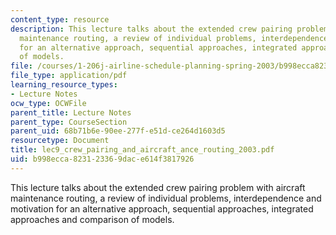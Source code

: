 ```yaml
---
content_type: resource
description: This lecture talks about the extended crew pairing problem with aircraft
  maintenance routing, a review of individual problems, interdependence and motivation
  for an alternative approach, sequential approaches, integrated approaches and comparison
  of models.
file: /courses/1-206j-airline-schedule-planning-spring-2003/b998ecca823123369dace614f3817926_lec9_crew_pairing_and_aircraft_ance_routing_2003.pdf
file_type: application/pdf
learning_resource_types:
- Lecture Notes
ocw_type: OCWFile
parent_title: Lecture Notes
parent_type: CourseSection
parent_uid: 68b71b6e-90ee-277f-e51d-ce264d1603d5
resourcetype: Document
title: lec9_crew_pairing_and_aircraft_ance_routing_2003.pdf
uid: b998ecca-8231-2336-9dac-e614f3817926
---
```

This lecture talks about the extended crew pairing problem with aircraft maintenance routing, a review of individual problems, interdependence and motivation for an alternative approach, sequential approaches, integrated approaches and comparison of models.


